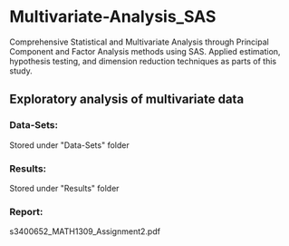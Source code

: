 # Multivariate-Analysis_SAS
Comprehensive Statistical and Multivariate Analysis through Principal Component and Factor Analysis methods using SAS. Applied estimation, hypothesis testing, and dimension reduction techniques as parts of this study.


## Exploratory analysis of multivariate data


### Data-Sets:
Stored under "Data-Sets" folder

### Results: 
Stored under "Results" folder

### Report:
s3400652_MATH1309_Assignment2.pdf
